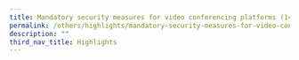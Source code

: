 ```yaml
---
title: Mandatory security measures for video conferencing platforms (14 Apr 2020)
permalink: /others/highlights/mandatory-security-measures-for-video-conferencing-platforms-14-apr-2020
description: ""
third_nav_title: Highlights
---
```

